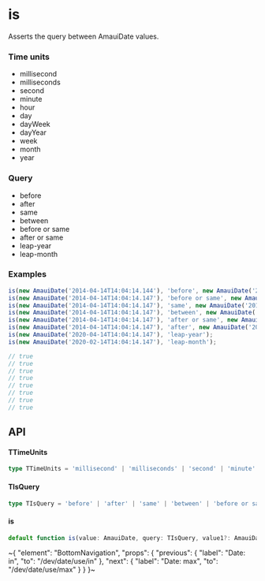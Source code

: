 
# is

Asserts the query between AmauiDate values.

### Time units

- millisecond
- milliseconds
- second
- minute
- hour
- day
- dayWeek
- dayYear
- week
- month
- year

### Query

- before
- after
- same
- between
- before or same
- after or same
- leap-year
- leap-month

### Examples

```ts
is(new AmauiDate('2014-04-14T14:04:14.144'), 'before', new AmauiDate('2014-04-14T14:04:14.147'));
is(new AmauiDate('2014-04-14T14:04:14.147'), 'before or same', new AmauiDate('2014-04-14T14:04:14.147'));
is(new AmauiDate('2014-04-14T14:04:14.147'), 'same', new AmauiDate('2014-04-14T14:04:14.147'));
is(new AmauiDate('2014-04-14T14:04:14.147'), 'between', new AmauiDate('2014-04-04T14:04:14.147'), 'day', new AmauiDate('2014-04-10T14:04:14.147'));
is(new AmauiDate('2014-04-14T14:04:14.147'), 'after or same', new AmauiDate('2014-04-14T14:04:14.147'));
is(new AmauiDate('2014-04-14T14:04:14.147'), 'after', new AmauiDate('2014-04-14T14:04:14.144'));
is(new AmauiDate('2020-04-14T14:04:14.147'), 'leap-year');
is(new AmauiDate('2020-02-14T14:04:14.147'), 'leap-month');

// true
// true
// true
// true
// true
// true
// true
// true
```

## API

#### TTimeUnits

```ts
type TTimeUnits = 'millisecond' | 'milliseconds' | 'second' | 'minute' | 'hour' | 'day' | 'dayWeek' | 'dayYear' | 'week' | 'month' | 'year';
```

#### TIsQuery

```ts
type TIsQuery = 'before' | 'after' | 'same' | 'between' | 'before or same' | 'after or same' | 'leap-year' | 'leap-month';
```

#### is

```ts
default function is(value: AmauiDate, query: TIsQuery, value1?: AmauiDate, unit?: TTimeUnits, value2?: AmauiDate): boolean;
```


~{
  "element": "BottomNavigation",
  "props": {
    "previous": {
      "label": "Date: in",
      "to": "/dev/date/use/in"
    },
    "next": {
      "label": "Date: max",
      "to": "/dev/date/use/max"
    }
  }
}~
